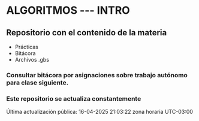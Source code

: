 # ALGORITMOS --- INTRO

## Repositorio con el contenido de la materia

- Prácticas
- Bitácora
- Archivos .gbs

### Consultar bitácora por asignaciones sobre trabajo autónomo para clase siguiente. 

### Este repositorio se actualiza constantemente


Última actualización pública: 16-04-2025 21:03:22 zona horaria UTC-03:00
